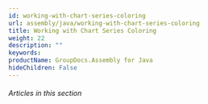 ```yaml
---
id: working-with-chart-series-coloring
url: assembly/java/working-with-chart-series-coloring
title: Working with Chart Series Coloring
weight: 22
description: ""
keywords: 
productName: GroupDocs.Assembly for Java
hideChildren: False
---
```

###### Articles in this section
